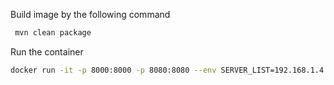 
Build image by the following command
```bash
 mvn clean package
```

Run the container
```bash
docker run -it -p 8000:8000 -p 8080:8080 --env SERVER_LIST=192.168.1.4 -v /Users/xin/workbench/sky-walking/agent:/usr/local/agent skywalking/docker-dubbo-scenario:2.5.3
```